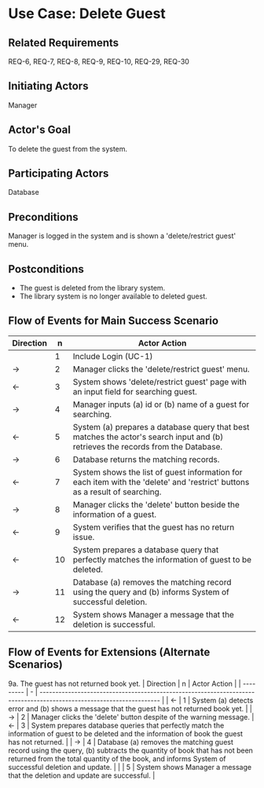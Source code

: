 # Use Case: Delete Guest

## **Related Requirements**

REQ-6, REQ-7, REQ-8, REQ-9, REQ-10, REQ-29, REQ-30

## **Initiating Actors**

Manager

## **Actor's Goal**

To delete the guest from the system.

## **Participating Actors**

Database
 
## **Preconditions**

Manager is logged in the system and is shown a 'delete/restrict guest' menu.

## **Postconditions**

- The guest is deleted from the library system.
- The library system is no longer available to deleted guest.

## Flow of Events for Main Success Scenario
| Direction | n | Actor Action                                                                                                         |
| --------- | - | -------------------------------------------------------------------------------------------------------------------- |
|           | 1 | Include Login (UC-1) |
| →         | 2 | Manager clicks the 'delete/restrict guest' menu. |
| ←         | 3 | System shows 'delete/restrict guest' page with an input field for searching guest. |
| →         | 4 | Manager inputs (a) id or (b) name of a guest for searching. |
| ←         | 5 | System (a) prepares a database query that best matches the actor's search input and (b) retrieves the records from the Database. |
| →         | 6 | Database returns the matching records. |
| ←         | 7 | System shows the list of guest information for each item with the 'delete' and 'restrict' buttons as a result of searching. |
| →         | 8 | Manager clicks the 'delete' button beside the information of a guest. |
| ←         | 9 | System verifies that the guest has no return issue. |
| ←         | 10 | System prepares a database query that perfectly matches the information of guest to be deleted. |
| →         | 11 | Database (a) removes the matching record using the query and (b) informs System of successful deletion. |
| ←         | 12 | System shows Manager a message that the deletion is successful. |


## Flow of Events for Extensions (Alternate Scenarios)
9a. The guest has not returned book yet.
| Direction | n | Actor Action                                                                                                         |
| --------- | - | -------------------------------------------------------------------------------------------------------------------- |
| ←         | 1 | System (a) detects error and (b) shows a message that the guest has not returned book yet. |
| →         | 2 | Manager clicks the 'delete' button despite of the warning message.
| ←         | 3 | System prepares database queries that perfectly match the information of guest to be deleted and the information of book the guest has not returned. |
| →         | 4 | Database (a) removes the matching guest record using the query, (b) subtracts the quantity of book that has not been returned from the total quantity of the book, and informs System of successful deletion and update. |
|           | 5 | System shows Manager a message that the deletion and update are successful. |
